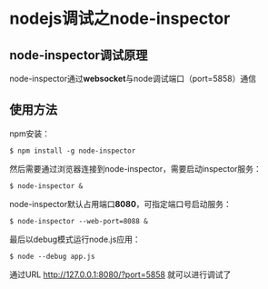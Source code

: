 # nodejs调试之node-inspector

## node-inspector调试原理

node-inspector通过**websocket**与node调试端口（port=5858）通信

## 使用方法

npm安装：

`$ npm install -g node-inspector`

然后需要通过浏览器连接到node-inspector，需要启动inspector服务：

`$ node-inspector &`

node-inspector默认占用端口**8080**，可指定端口号启动服务：

`$ node-inspector --web-port=8088 &`

最后以debug模式运行node.js应用：

`$ node --debug app.js`

通过URL http://127.0.0.1:8080/?port=5858 就可以进行调试了
